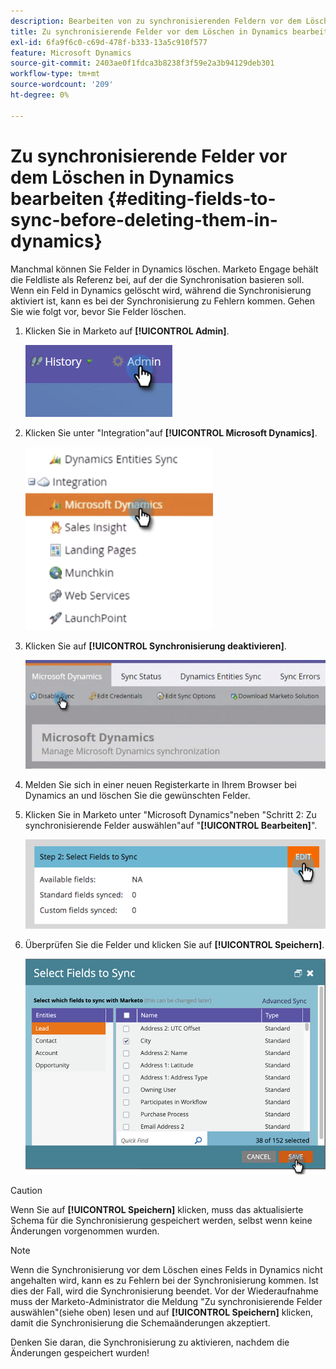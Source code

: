 ```yaml
---
description: Bearbeiten von zu synchronisierenden Feldern vor dem Löschen in Dynamics - Marketo Docs - Produktdokumentation
title: Zu synchronisierende Felder vor dem Löschen in Dynamics bearbeiten
exl-id: 6fa9f6c0-c69d-478f-b333-13a5c910f577
feature: Microsoft Dynamics
source-git-commit: 2403ae0f1fdca3b8238f3f59e2a3b94129deb301
workflow-type: tm+mt
source-wordcount: '209'
ht-degree: 0%

---
```


# Zu synchronisierende Felder vor dem Löschen in Dynamics bearbeiten {#editing-fields-to-sync-before-deleting-them-in-dynamics}

Manchmal können Sie Felder in Dynamics löschen. Marketo Engage behält die Feldliste als Referenz bei, auf der die Synchronisation basieren soll. Wenn ein Feld in Dynamics gelöscht wird, während die Synchronisierung aktiviert ist, kann es bei der Synchronisierung zu Fehlern kommen. Gehen Sie wie folgt vor, bevor Sie Felder löschen.

1. Klicken Sie in Marketo auf **[!UICONTROL Admin]**.

   ![](assets/sync-before-deleting-them-in-dynamics-1.png)

1. Klicken Sie unter &quot;Integration&quot;auf **[!UICONTROL Microsoft Dynamics]**.

   ![](assets/sync-before-deleting-them-in-dynamics-2.png)

1. Klicken Sie auf **[!UICONTROL Synchronisierung deaktivieren]**.

   ![](assets/sync-before-deleting-them-in-dynamics-3.png)

1. Melden Sie sich in einer neuen Registerkarte in Ihrem Browser bei Dynamics an und löschen Sie die gewünschten Felder.

1. Klicken Sie in Marketo unter &quot;Microsoft Dynamics&quot;neben &quot;Schritt 2: Zu synchronisierende Felder auswählen&quot;auf &quot;**[!UICONTROL Bearbeiten]**&quot;.

   ![](assets/sync-before-deleting-them-in-dynamics-4.png)

1. Überprüfen Sie die Felder und klicken Sie auf **[!UICONTROL Speichern]**.

   ![](assets/sync-before-deleting-them-in-dynamics-5.png)

>[!CAUTION]
>
>Wenn Sie auf **[!UICONTROL Speichern]** klicken, muss das aktualisierte Schema für die Synchronisierung gespeichert werden, selbst wenn keine Änderungen vorgenommen wurden.

>[!NOTE]
>
>Wenn die Synchronisierung vor dem Löschen eines Felds in Dynamics nicht angehalten wird, kann es zu Fehlern bei der Synchronisierung kommen. Ist dies der Fall, wird die Synchronisierung beendet. Vor der Wiederaufnahme muss der Marketo-Administrator die Meldung &quot;Zu synchronisierende Felder auswählen&quot;(siehe oben) lesen und auf **[!UICONTROL Speichern]** klicken, damit die Synchronisierung die Schemaänderungen akzeptiert.

Denken Sie daran, die Synchronisierung zu aktivieren, nachdem die Änderungen gespeichert wurden!
